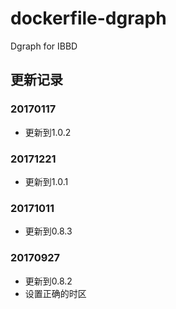 # dockerfile-dgraph
Dgraph for IBBD

## 更新记录

### 20170117

- 更新到1.0.2


### 20171221

- 更新到1.0.1

### 20171011

- 更新到0.8.3

### 20170927

- 更新到0.8.2
- 设置正确的时区

